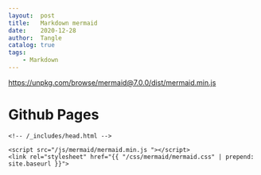 ```yaml
---
layout:  post
title:   Markdown mermaid
date:    2020-12-28
author:  Tangle
catalog: true
tags:
    - Markdown
---
```


<https://unpkg.com/browse/mermaid@7.0.0/dist/mermaid.min.js>

# Github Pages

```
<!-- /_includes/head.html -->

<script src="/js/mermaid/mermaid.min.js "></script>
<link rel="stylesheet" href="{{ "/css/mermaid/mermaid.css" | prepend: site.baseurl }}">
```
